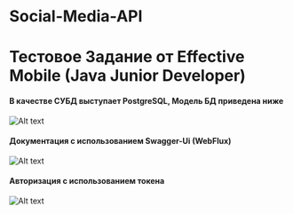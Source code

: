 # Social-Media-API
# Тестовое Задание от Effective Mobile (Java Junior Developer)


#### В качестве СУБД выступает PostgreSQL, Модель БД приведена ниже
![Alt text](https://imgur.com/a/dcZfhA.png)

#### Документация с использованием Swagger-Ui (WebFlux)
![Alt text](https://imgur.com/a/6yAeWa6.png)

#### Авторизация с использованием токена
![Alt text](https://i.imgur.com/Dz5mHFa.png)
